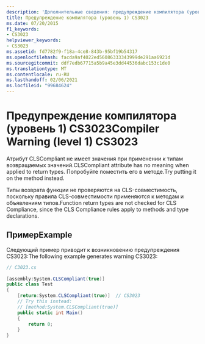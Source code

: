 ```yaml
---
description: 'Дополнительные сведения: предупреждение компилятора (уровень 1) CS3023'
title: Предупреждение компилятора (уровень 1) CS3023
ms.date: 07/20/2015
f1_keywords:
- CS3023
helpviewer_keywords:
- CS3023
ms.assetid: fd7782f9-f18a-4ce8-843b-95bf19b54317
ms.openlocfilehash: facda9af4022ed56086333343999de291aa6921d
ms.sourcegitcommit: ddf7edb67715a5b9a45e3dd44536dabc153c1de0
ms.translationtype: MT
ms.contentlocale: ru-RU
ms.lasthandoff: 02/06/2021
ms.locfileid: "99684624"
---
```

# <a name="compiler-warning-level-1-cs3023"></a><span data-ttu-id="dfe47-103">Предупреждение компилятора (уровень 1) CS3023</span><span class="sxs-lookup"><span data-stu-id="dfe47-103">Compiler Warning (level 1) CS3023</span></span>

<span data-ttu-id="dfe47-104">Атрибут CLSCompliant не имеет значения при применении к типам возвращаемых значений.</span><span class="sxs-lookup"><span data-stu-id="dfe47-104">CLSCompliant attribute has no meaning when applied to return types.</span></span>  <span data-ttu-id="dfe47-105">Попробуйте поместить его в методе.</span><span class="sxs-lookup"><span data-stu-id="dfe47-105">Try putting it on the method instead.</span></span>  
  
 <span data-ttu-id="dfe47-106">Типы возврата функции не проверяются на CLS-совместимость, поскольку правила CLS-совместимости применяются к методам и объявлениям типов.</span><span class="sxs-lookup"><span data-stu-id="dfe47-106">Function return types are not checked for CLS Compliance, since the CLS Compliance rules apply to methods and type declarations.</span></span>  
  
## <a name="example"></a><span data-ttu-id="dfe47-107">Пример</span><span class="sxs-lookup"><span data-stu-id="dfe47-107">Example</span></span>  

 <span data-ttu-id="dfe47-108">Следующий пример приводит к возникновению предупреждения CS3023:</span><span class="sxs-lookup"><span data-stu-id="dfe47-108">The following example generates warning CS3023:</span></span>  
  
```csharp  
// C3023.cs  
  
[assembly:System.CLSCompliant(true)]  
public class Test  
{  
    [return:System.CLSCompliant(true)]  // CS3023  
    // Try this instead:  
    // [method:System.CLSCompliant(true)]  
    public static int Main()  
    {  
        return 0;  
    }  
}  
```
